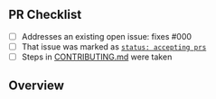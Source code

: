 <!-- 👋 Hi, thanks for sending a PR to stoptalking! 💖.
Please fill out all fields below and make sure each item is true and [x] checked.
Otherwise we may not be able to review your PR. -->

## PR Checklist

-   [ ] Addresses an existing open issue: fixes #000
-   [ ] That issue was marked as [`status: accepting prs`](https://github.com/JoshuaKGoldberg/stoptalking/issues?q=is%3Aopen+is%3Aissue+label%3A%22status%3A+accepting+prs%22)
-   [ ] Steps in [CONTRIBUTING.md](https://github.com/JoshuaKGoldberg/stoptalking/blob/main/.github/CONTRIBUTING.md) were taken

## Overview

<!-- Description of what is changed and how the code change does that. -->
